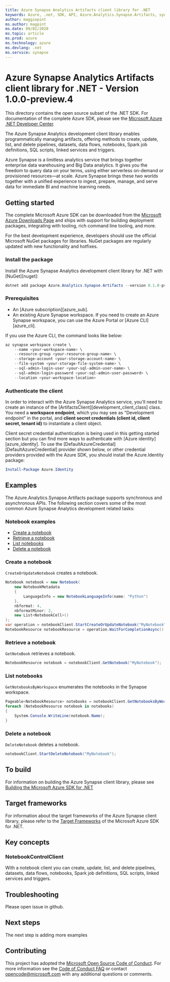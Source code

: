 ```yaml
---
title: Azure Synapse Analytics Artifacts client library for .NET
keywords: Azure, .net, SDK, API, Azure.Analytics.Synapse.Artifacts, synapse
author: maggiepint
ms.author: magpint
ms.date: 09/01/2020
ms.topic: article
ms.prod: azure
ms.technology: azure
ms.devlang: .net
ms.service: synapse
---
```


# Azure Synapse Analytics Artifacts client library for .NET - Version 1.0.0-preview.4 


This directory contains the open source subset of the .NET SDK. For documentation of the complete Azure SDK, please see the [Microsoft Azure .NET Developer Center](http://azure.microsoft.com/en-us/develop/net/).

The Azure Synapse Analytics development client library enables programmatically managing artifacts, offering methods to create, update, list, and delete pipelines, datasets, data flows, notebooks, Spark job definitions, SQL scripts, linked services and triggers.

Azure Synapse is a limitless analytics service that brings together enterprise data warehousing and Big Data analytics. It gives you the freedom to query data on your terms, using either serverless on-demand or provisioned resources—at scale. Azure Synapse brings these two worlds together with a unified experience to ingest, prepare, manage, and serve data for immediate BI and machine learning needs. 

## Getting started

The complete Microsoft Azure SDK can be downloaded from the [Microsoft Azure Downloads Page](http://azure.microsoft.com/en-us/downloads/?sdk=net) and ships with support for building deployment packages, integrating with tooling, rich command line tooling, and more.

For the best development experience, developers should use the official Microsoft NuGet packages for libraries. NuGet packages are regularly updated with new functionality and hotfixes.

### Install the package
Install the Azure Synapse Analytics development client library for .NET with [NuGet][nuget]:

```PowerShell
dotnet add package Azure.Analytics.Synapse.Artifacts --version 0.1.0-preview.2
```

### Prerequisites
* An [Azure subscription][azure_sub].
* An existing Azure Synapse workspace. If you need to create an Azure Synapse workspace, you can use the Azure Portal or [Azure CLI][azure_cli].

If you use the Azure CLI, the command looks like below:

```PowerShell
az synapse workspace create \
    --name <your-workspace-name> \
    --resource-group <your-resource-group-name> \
    --storage-account <your-storage-account-name> \
    --file-system <your-storage-file-system-name> \
    --sql-admin-login-user <your-sql-admin-user-name> \
    --sql-admin-login-password <your-sql-admin-user-password> \
    --location <your-workspace-location>
```

### Authenticate the client
In order to interact with the Azure Synapse Analytics service, you'll need to create an instance of the [ArtifactsClient][development_client_class] class. You need a **workspace endpoint**, which you may see as "Development endpoint" in the portal,
 and **client secret credentials (client id, client secret, tenant id)** to instantiate a client object.

Client secret credential authentication is being used in this getting started section but you can find more ways to authenticate with [Azure identity][azure_identity]. To use the [DefaultAzureCredential][DefaultAzureCredential] provider shown below,
or other credential providers provided with the Azure SDK, you should install the Azure.Identity package:

```PowerShell
Install-Package Azure.Identity
```

## Examples
The Azure.Analytics.Synapse.Artifacts package supports synchronous and asynchronous APIs. The following section covers some of the most common Azure Synapse Analytics development related tasks:

### Notebook examples
* [Create a notebook](#create-a-notebook)
* [Retrieve a notebook](#retrieve-a-notebook)
* [List notebooks](#list-notebooks)
* [Delete a notebook](#delete-a-notebook)

### Create a notebook

`CreateOrUpdateNotebook` creates a notebook.

```C# Snippet:CreateNotebook
Notebook notebook = new Notebook(
    new NotebookMetadata
    {
        LanguageInfo = new NotebookLanguageInfo(name: "Python")
    },
    nbformat: 4,
    nbformatMinor: 2,
    new List<NotebookCell>()
);
var operation = notebookClient.StartCreateOrUpdateNotebook("MyNotebook", new NotebookResource(notebook));
NotebookResource notebookResource = operation.WaitForCompletionAsync().ConfigureAwait(true).GetAwaiter().GetResult();
```

### Retrieve a notebook

`GetNoteBook` retrieves a notebook.

```C# Snippet:RetrieveNotebook
NotebookResource notebook = notebookClient.GetNotebook("MyNotebook");
```

### List notebooks
`GetNotebooksByWorkspace` enumerates the notebooks in the Synapse workspace.

```C# Snippet:ListNotebooks
Pageable<NotebookResource> notebooks = notebookClient.GetNotebooksByWorkspace();
foreach (NotebookResource notebook in notebooks)
{
    System.Console.WriteLine(notebook.Name);
}
```

### Delete a notebook

`DeleteNotebook` deletes a notebook.

```C# Snippet:DeleteNotebook
notebookClient.StartDeleteNotebook("MyNotebook");
```

## To build

For information on building the Azure Synapse client library, please see [Building the Microsoft Azure SDK for .NET](https://github.com/azure/azure-sdk-for-net#to-build)

## Target frameworks

For information about the target frameworks of the Azure Synapse client library, please refer to the [Target Frameworks](https://github.com/azure/azure-sdk-for-net#target-frameworks) of the Microsoft Azure SDK for .NET.  

## Key concepts

### NotebookControlClient
With a notebook client you can create, update, list, and delete pipelines, datasets, data flows, notebooks, Spark job definitions, SQL scripts, linked services and triggers.

## Troubleshooting

Please open issue in github.

## Next steps

The next step is adding more examples

## Contributing

This project has adopted the [Microsoft Open Source Code of Conduct](https://opensource.microsoft.com/codeofconduct/). For more information see the [Code of Conduct FAQ](https://opensource.microsoft.com/codeofconduct/faq/) or contact [opencode@microsoft.com](mailto:opencode@microsoft.com) with any additional questions or comments.

